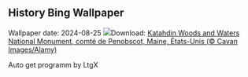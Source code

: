 ## History Bing Wallpaper
Wallpaper date: 2024-08-25
![](https://www.bing.com/th?id=OHR.KatahdinWoods_FR-CA5672777513_UHD.jpg&w=1000)Download: [Katahdin Woods and Waters National Monument, comté de Penobscot, Maine, États-Unis (© Cavan Images/Alamy)](https://www.bing.com/th?id=OHR.KatahdinWoods_FR-CA5672777513_UHD.jpg)

Auto get programm by LtgX

